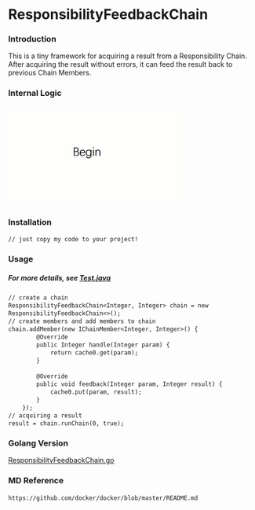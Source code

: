 ResponsibilityFeedbackChain
============================
### Introduction
This is a tiny framework for acquiring a result from a Responsibility Chain.  
After acquiring the result without errors, it can feed the result back to previous Chain Members.

### Internal Logic 
![image](https://raw.githubusercontent.com/nuo9/ResponsibilityFeedbackChain.go/master/docs/rfchain.gif)

### Installation
    // just copy my code to your project!
    
### Usage
##### For more details, see [Test.java](https://github.com/nuo9/ResponsibilityFeedbackChain.java/blob/master/src/test/java/Test.java)
    // create a chain
    ResponsibilityFeedbackChain<Integer, Integer> chain = new ResponsibilityFeedbackChain<>();
    // create members and add members to chain
    chain.addMember(new IChainMember<Integer, Integer>() {
            @Override
            public Integer handle(Integer param) {
                return cache0.get(param);
            }
    
            @Override
            public void feedback(Integer param, Integer result) {
                cache0.put(param, result);
            }
        });
    // acquiring a result
    result = chain.runChain(0, true);
    
### Golang Version
[ResponsibilityFeedbackChain.go](https://github.com/nuo9/ResponsibilityFeedbackChain.go "daye come to play!")   
    

### MD Reference
    https://github.com/docker/docker/blob/master/README.md
